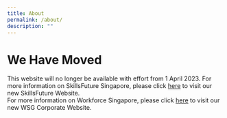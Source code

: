 ```yaml
---
title: About
permalink: /about/
description: ""
---
```

**We Have Moved**
=================

   This website will no longer be available with effort from 1 April 2023. For more information on SkillsFuture Singapore, please click [here](https://www.skillsfuture.gov.sg) to visit our new SkillsFuture Website.  
For more information on Workforce Singapore, please click [here](https://www.wsg.gov.sg) to visit our new WSG Corporate Website.